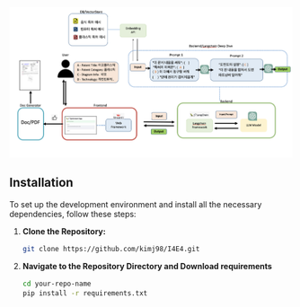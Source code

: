 ![Flowchart](Images/Flowchart.png)
 
## Installation

To set up the development environment and install all the necessary dependencies, follow these steps:

1. **Clone the Repository:**
   ```bash
   git clone https://github.com/kimj98/I4E4.git
   
2. **Navigate to the Repository Directory and Download requirements**
   ```bash
   cd your-repo-name
   pip install -r requirements.txt
